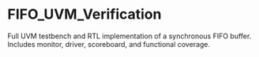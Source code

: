 # FIFO_UVM_Verification
Full UVM testbench and RTL implementation of a synchronous FIFO buffer. Includes monitor, driver, scoreboard, and functional coverage.
